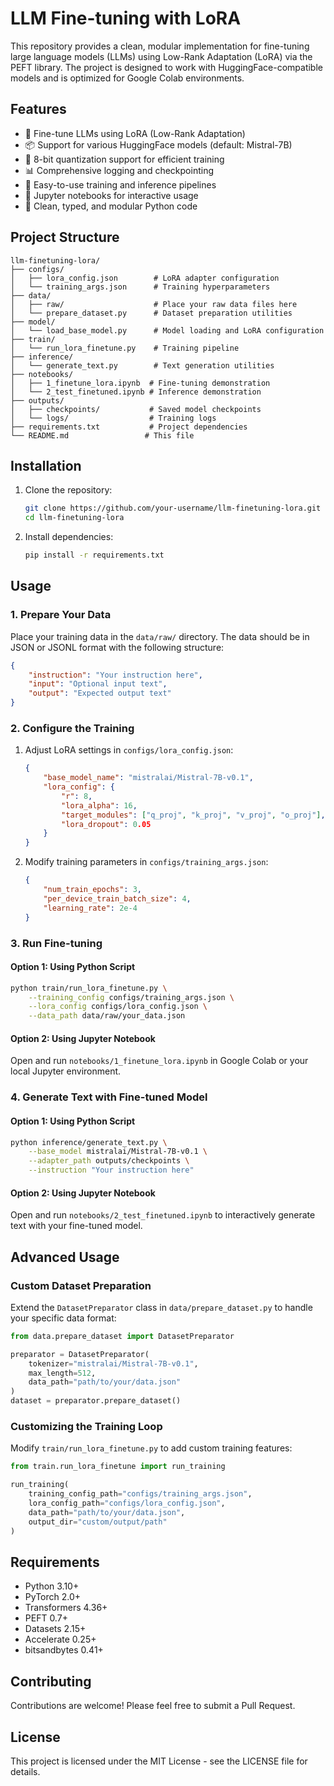 # LLM Fine-tuning with LoRA

This repository provides a clean, modular implementation for fine-tuning large language models (LLMs) using Low-Rank Adaptation (LoRA) via the PEFT library. The project is designed to work with HuggingFace-compatible models and is optimized for Google Colab environments.

## Features

- 🚀 Fine-tune LLMs using LoRA (Low-Rank Adaptation)
- 📦 Support for various HuggingFace models (default: Mistral-7B)
- 💾 8-bit quantization support for efficient training
- 📊 Comprehensive logging and checkpointing
- 🔄 Easy-to-use training and inference pipelines
- 📓 Jupyter notebooks for interactive usage
- 🎯 Clean, typed, and modular Python code

## Project Structure

```
llm-finetuning-lora/
├── configs/
│   ├── lora_config.json        # LoRA adapter configuration
│   └── training_args.json      # Training hyperparameters
├── data/
│   ├── raw/                    # Place your raw data files here
│   └── prepare_dataset.py      # Dataset preparation utilities
├── model/
│   └── load_base_model.py      # Model loading and LoRA configuration
├── train/
│   └── run_lora_finetune.py    # Training pipeline
├── inference/
│   └── generate_text.py        # Text generation utilities
├── notebooks/
│   ├── 1_finetune_lora.ipynb  # Fine-tuning demonstration
│   └── 2_test_finetuned.ipynb # Inference demonstration
├── outputs/
│   ├── checkpoints/           # Saved model checkpoints
│   └── logs/                  # Training logs
├── requirements.txt           # Project dependencies
└── README.md                 # This file
```

## Installation

1. Clone the repository:
   ```bash
   git clone https://github.com/your-username/llm-finetuning-lora.git
   cd llm-finetuning-lora
   ```

2. Install dependencies:
   ```bash
   pip install -r requirements.txt
   ```

## Usage

### 1. Prepare Your Data

Place your training data in the `data/raw/` directory. The data should be in JSON or JSONL format with the following structure:

```json
{
    "instruction": "Your instruction here",
    "input": "Optional input text",
    "output": "Expected output text"
}
```

### 2. Configure the Training

1. Adjust LoRA settings in `configs/lora_config.json`:
   ```json
   {
       "base_model_name": "mistralai/Mistral-7B-v0.1",
       "lora_config": {
           "r": 8,
           "lora_alpha": 16,
           "target_modules": ["q_proj", "k_proj", "v_proj", "o_proj"],
           "lora_dropout": 0.05
       }
   }
   ```

2. Modify training parameters in `configs/training_args.json`:
   ```json
   {
       "num_train_epochs": 3,
       "per_device_train_batch_size": 4,
       "learning_rate": 2e-4
   }
   ```

### 3. Run Fine-tuning

#### Option 1: Using Python Script

```bash
python train/run_lora_finetune.py \
    --training_config configs/training_args.json \
    --lora_config configs/lora_config.json \
    --data_path data/raw/your_data.json
```

#### Option 2: Using Jupyter Notebook

Open and run `notebooks/1_finetune_lora.ipynb` in Google Colab or your local Jupyter environment.

### 4. Generate Text with Fine-tuned Model

#### Option 1: Using Python Script

```bash
python inference/generate_text.py \
    --base_model mistralai/Mistral-7B-v0.1 \
    --adapter_path outputs/checkpoints \
    --instruction "Your instruction here"
```

#### Option 2: Using Jupyter Notebook

Open and run `notebooks/2_test_finetuned.ipynb` to interactively generate text with your fine-tuned model.

## Advanced Usage

### Custom Dataset Preparation

Extend the `DatasetPreparator` class in `data/prepare_dataset.py` to handle your specific data format:

```python
from data.prepare_dataset import DatasetPreparator

preparator = DatasetPreparator(
    tokenizer="mistralai/Mistral-7B-v0.1",
    max_length=512,
    data_path="path/to/your/data.json"
)
dataset = preparator.prepare_dataset()
```

### Customizing the Training Loop

Modify `train/run_lora_finetune.py` to add custom training features:

```python
from train.run_lora_finetune import run_training

run_training(
    training_config_path="configs/training_args.json",
    lora_config_path="configs/lora_config.json",
    data_path="path/to/your/data.json",
    output_dir="custom/output/path"
)
```

## Requirements

- Python 3.10+
- PyTorch 2.0+
- Transformers 4.36+
- PEFT 0.7+
- Datasets 2.15+
- Accelerate 0.25+
- bitsandbytes 0.41+

## Contributing

Contributions are welcome! Please feel free to submit a Pull Request.

## License

This project is licensed under the MIT License - see the LICENSE file for details.
